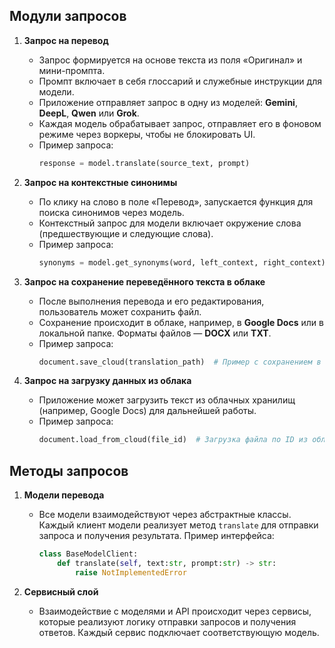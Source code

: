 
## Модули запросов

1. **Запрос на перевод**
   - Запрос формируется на основе текста из поля «Оригинал» и мини-промпта.
   - Промпт включает в себя глоссарий и служебные инструкции для модели.
   - Приложение отправляет запрос в одну из моделей: **Gemini**, **DeepL**, **Qwen** или **Grok**.
   - Каждая модель обрабатывает запрос, отправляет его в фоновом режиме через воркеры, чтобы не блокировать UI.
   - Пример запроса:
     ```python
     response = model.translate(source_text, prompt)
     ```

2. **Запрос на контекстные синонимы**
   - По клику на слово в поле «Перевод», запускается функция для поиска синонимов через модель.
   - Контекстный запрос для модели включает окружение слова (предшествующие и следующие слова).
   - Пример запроса:
     ```python
     synonyms = model.get_synonyms(word, left_context, right_context)
     ```

3. **Запрос на сохранение переведённого текста в облаке**
   - После выполнения перевода и его редактирования, пользователь может сохранить файл.
   - Сохранение происходит в облаке, например, в **Google Docs** или в локальной папке. Форматы файлов — **DOCX** или **TXT**.
   - Пример запроса:
     ```python
     document.save_cloud(translation_path)  # Пример с сохранением в облаке
     ```

4. **Запрос на загрузку данных из облака**
   - Приложение может загрузить текст из облачных хранилищ (например, Google Docs) для дальнейшей работы.
   - Пример запроса:
     ```python
     document.load_from_cloud(file_id)  # Загрузка файла по ID из облака
     ```

## Методы запросов

1. **Модели перевода**
   - Все модели взаимодействуют через абстрактные классы. Каждый клиент модели реализует метод `translate` для отправки запроса и получения результата.
     Пример интерфейса:
     ```python
     class BaseModelClient:
         def translate(self, text:str, prompt:str) -> str:
             raise NotImplementedError
     ```

2. **Сервисный слой**
   - Взаимодействие с моделями и API происходит через сервисы, которые реализуют логику отправки запросов и получения ответов. Каждый сервис подключает соответствующую модель.

